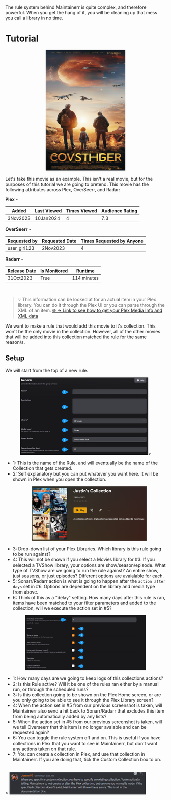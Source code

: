 ﻿</br>

The rule system behind Maintainerr is quite complex, and therefore powerful. When you get the hang of it, you will be cleaning up that mess you call a library in no time.
</br>

# Tutorial
<p align="center">
<img src="images/movie_poster.png" width=250 height=380/>
</p>

Let's take this movie as an example. This isn't a real movie, but for the purposes of this tutorial we are going to pretend. This movie has the following attributes across Plex, OverSeerr, and Radar:

**Plex** -

| Added | Last Viewed | Times Viewed | Audience Rating |
| -------|-------------|--------------|---------------- |
| 3Nov2023 | 10Jan2024 | 4 | 7.3 |

**OverSeerr** - 

| Requested by | Requested Date | Times Requested by Anyone|
| ------------| --------------- | ------------- |
| user_girl123 | 2Nov2023 | 4 |

**Radarr** - 

| Release Date | Is Monitored | Runtime |
| ------------ | ------------ | ------- |
| 31Oct2023 | True | 114 minutes | 

</br>

> :bulb: This information can be looked at for an actual item in your Plex library. You can do it through the Plex UI or you can parse through the XML of an item.
<a href="https://support.plex.tv/articles/201998867-investigate-media-information-and-formats/#:~:text=Open%20the%20Media,the%20XML%20information"> 🌐 -> <u>Link to see how to get your Plex Media Info and XML data</u> </a>

We want to make a rule that would add this movie to it's collection. This won't be the only movie in the collection. However, all of the other movies that will be added into this collection matched the rule for the same reason/s.

## Setup
We will start from the top of a new rule.

<p align="center"><img src="images/screenshot-1.png" width="80%">></p>

- 1: This is the name of the Rule, and will eventually be the name of the Collection that gets created.
- 2: Self explanatory but you can put whatever you want here. It will be shown in Plex when you open the collection.
     <p align="center"><img src="images/screenshot_plex_collection.png" width="75%"></p>
- 3: Drop-down list of your Plex Libraries. Which library is this rule going to be run against?
- 4: This will not be shown if you select a Movies library for #3. If you selected a TVShow library, your options are show/season/episode. What type of TVShow are we going to run the rule against? An entire show, just seasons, or just episodes? Different options are avaialable for each.
- 5: Sonarr/Radarr action is what is going to happen after the `action after days` set in #6. Options are dependent on the library and media type from above.
- 6: Think of this as a "delay" setting. How many days after this rule is ran, items have been matched to your filter parameters and added to the collection, will we execute the action set in #5?

<p align="center"><img src="images/screenshot-2.png" width="75%"></p>

- 1: How many days are we going to keep logs of this collections actions?
- 2: Is this Rule active? Will it be one of the rules ran either by a manual run, or through the scheduled runs?
- 3: Is this collection going to be shown on the Plex Home screen, or are you only going to be able to see it through the Plex Library screen?
- 4: When the action set in #5 from our previous screenshot is taken, will Maintainerr also send a hit back to Sonarr/Radarr that excludes this item from being automatically added by any lists?
- 5: When the action set in #5 from our previous screenshot is taken, will we tell Overseerr that this item is no longer avaiable and can be requested again?
- 6: You can toggle the rule system off and on. This is useful if you have collections in Plex that you want to see in Maintainerr, but don't want any actions taken on that rule.
- 7: You can create a collection in Plex, and use that collection in Maintainerr. If you are doing that, tick the Custom Collection box to on.
</br>
   > <img src="images/screenshot_discord_comment.png" width=85%>